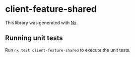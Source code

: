 # client-feature-shared

This library was generated with [Nx](https://nx.dev).

## Running unit tests

Run `nx test client-feature-shared` to execute the unit tests.
